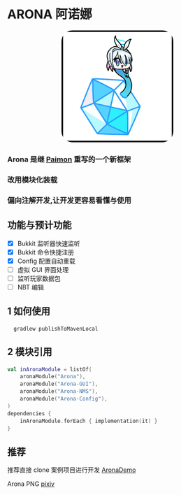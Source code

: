 # ARONA 阿诺娜

<div align="center" style="text-align: center">
    <img src="arona.png" alt="Arona~"  style="border-radius: 25px;">
</div>

### Arona 是继 [Paimon](https://github.com/xiaocheng168/Paimon) 重写的一个新框架

### 改用模块化装载

### 偏向注解开发,让开发更容易看懂与使用

## 功能与预计功能

- [x] Bukkit 监听器快速监听
- [x] Bukkit 命令快捷注册
- [x] Config 配置自动重载
- [ ] 虚拟 GUI 界面处理
- [ ] 监听玩家数据包
- [ ] NBT 编辑

## 1 如何使用

```shell
  gradlew publishToMavenLocal
```

## 2 模块引用

```kotlin
val inAronaModule = listOf(
    aronaModule("Arona"),
    aronaModule("Arona-GUI"),
    aronaModule("Arona-NMS"),
    aronaModule("Arona-Config"),
)
dependencies {
    inAronaModule.forEach { implementation(it) }
}
```

## 推荐

推荐直接 clone 案例项目进行开发
[AronaDemo](https://github.com/xiaocheng168/AronaDemo)


Arona PNG [pixiv](https://www.pixiv.net/artworks/120849416)